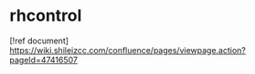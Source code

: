 # rhcontrol


[!ref document] https://wiki.shileizcc.com/confluence/pages/viewpage.action?pageId=47416507

